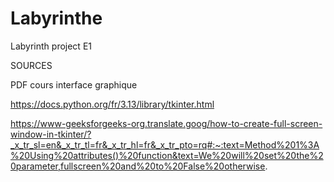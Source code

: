 # Labyrinthe
Labyrinth project E1

SOURCES

PDF cours interface graphique

https://docs.python.org/fr/3.13/library/tkinter.html

https://www-geeksforgeeks-org.translate.goog/how-to-create-full-screen-window-in-tkinter/?_x_tr_sl=en&_x_tr_tl=fr&_x_tr_hl=fr&_x_tr_pto=rq#:~:text=Method%201%3A%20Using%20attributes()%20function&text=We%20will%20set%20the%20parameter,fullscreen%20and%20to%20False%20otherwise.
